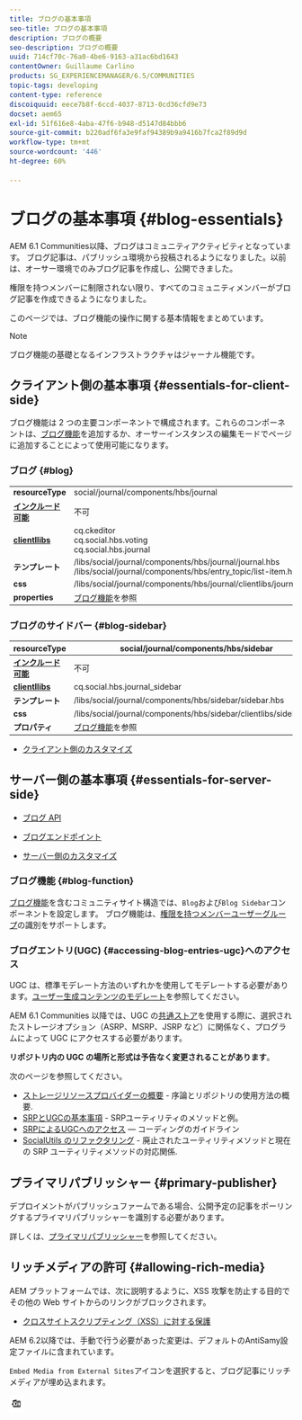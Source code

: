 ```yaml
---
title: ブログの基本事項
seo-title: ブログの基本事項
description: ブログの概要
seo-description: ブログの概要
uuid: 714cf70c-76a0-4be6-9163-a31ac6bd1643
contentOwner: Guillaume Carlino
products: SG_EXPERIENCEMANAGER/6.5/COMMUNITIES
topic-tags: developing
content-type: reference
discoiquuid: eece7b8f-6ccd-4037-8713-0cd36cfd9e73
docset: aem65
exl-id: 51f616e8-4aba-47f6-b948-d5147d84bbb6
source-git-commit: b220adf6fa3e9faf94389b9a9416b7fca2f89d9d
workflow-type: tm+mt
source-wordcount: '446'
ht-degree: 60%

---
```


# ブログの基本事項 {#blog-essentials}

AEM 6.1 Communities以降、ブログはコミュニティアクティビティとなっています。 ブログ記事は、パブリッシュ環境から投稿されるようになりました。以前は、オーサー環境でのみブログ記事を作成し、公開できました。

権限を持つメンバーに制限されない限り、すべてのコミュニティメンバーがブログ記事を作成できるようになりました。

このページでは、ブログ機能の操作に関する基本情報をまとめています。

>[!NOTE]
>
>ブログ機能の基礎となるインフラストラクチャはジャーナル機能です。

## クライアント側の基本事項  {#essentials-for-client-side}

ブログ機能は 2 つの主要コンポーネントで構成されます。これらのコンポーネントは、[ブログ機能](/help/communities/functions.md#blog-function)を追加するか、オーサーインスタンスの編集モードでページに追加することによって使用可能になります。

### ブログ {#blog}

<table>
 <tbody>
  <tr>
   <td> <strong>resourceType</strong></td>
   <td>social/journal/components/hbs/journal</td>
  </tr>
  <tr>
   <td> <a href="/help/communities/scf.md#add-or-include-a-communities-component"><strong>インクルード可能</strong></a></td>
   <td>不可</td>
  </tr>
  <tr>
   <td> <a href="/help/communities/clientlibs.md"><strong>clientllibs</strong></a></td>
   <td>cq.ckeditor<br /> cq.social.hbs.voting<br /> cq.social.hbs.journal</td>
  </tr>
  <tr>
   <td> <strong>テンプレート</strong></td>
   <td> /libs/social/journal/components/hbs/journal/journal.hbs<br /> /libs/social/journal/components/hbs/entry_topic/list-item.hbs</td>
  </tr>
  <tr>
   <td> <strong>css</strong></td>
   <td> /libs/social/journal/components/hbs/journal/clientlibs/journal.css</td>
  </tr>
  <tr>
   <td><strong> properties</strong></td>
   <td><a href="/help/communities/blog-feature.md">ブログ機能</a>を参照</td>
  </tr>
 </tbody>
</table>

### ブログのサイドバー {#blog-sidebar}

| **resourceType** | social/journal/components/hbs/sidebar |
|---|---|
| [**インクルード可能**](/help/communities/scf.md#add-or-include-a-communities-component) | 不可 |
| [**clientllibs**](/help/communities/clientlibs.md) | cq.social.hbs.journal_sidebar |
| **テンプレート** | /libs/social/journal/components/hbs/sidebar/sidebar.hbs |
| **css** | /libs/social/journal/components/hbs/sidebar/clientlibs/sidebar.css |
| **プロパティ** | [ブログ機能](/help/communities/blog-feature.md)を参照 |

* [クライアント側のカスタマイズ](/help/communities/client-customize.md)

## サーバー側の基本事項 {#essentials-for-server-side}

* [ブログ API](https://helpx.adobe.com/experience-manager/6-5/sites/developing/using/reference-materials/javadoc/com/adobe/cq/social/journal/client/api/package-summary.html)

* [ブログエンドポイント](https://helpx.adobe.com/experience-manager/6-5/sites/developing/using/reference-materials/javadoc/com/adobe/cq/social/journal/client/endpoints/package-summary.html)

* [サーバー側のカスタマイズ](/help/communities/server-customize.md)

### ブログ機能 {#blog-function}

[ブログ機能](/help/communities/functions.md#blog-function)を含むコミュニティサイト構造では、`Blog`および`Blog Sidebar`コンポーネントを設定します。 ブログ機能は、[権限を持つメンバーユーザーグループ](/help/communities/users.md#privileged-members-group)の識別をサポートします。

### ブログエントリ(UGC) {#accessing-blog-entries-ugc}へのアクセス

UGC は、標準モデレート方法のいずれかを使用してモデレートする必要があります。[ユーザー生成コンテンツのモデレート](/help/communities/moderate-ugc.md)を参照してください。

AEM 6.1 Communities 以降では、UGC の[共通ストア](/help/communities/working-with-srp.md)を使用する際に、選択されたストレージオプション（ASRP、MSRP、JSRP など）に関係なく、プログラムによって UGC にアクセスする必要があります。

**リポジトリ内の UGC の場所と形式は予告なく変更されることがあります**。

次のページを参照してください。

* [ストレージリソースプロバイダーの概要](/help/communities/srp.md) - 序論とリポジトリの使用方法の概要.
* [SRPとUGCの基本事項](/help/communities/srp-and-ugc.md) - SRPユーティリティのメソッドと例。
* [SRPによるUGCへのアクセス](/help/communities/accessing-ugc-with-srp.md)  — コーディングのガイドライン
* [SocialUtils のリファクタリング](/help/communities/socialutils.md) - 廃止されたユーティリティメソッドと現在の SRP ユーティリティメソッドの対応関係.

## プライマリパブリッシャー {#primary-publisher}

デプロイメントがパブリッシュファームである場合、公開予定の記事をポーリングするプライマリパブリッシャーを識別する必要があります。

詳しくは、[プライマリパブリッシャー](/help/communities/deploy-communities.md#primary-publisher)を参照してください。

## リッチメディアの許可  {#allowing-rich-media}

AEM プラットフォームでは、次に説明するように、XSS 攻撃を防止する目的でその他の Web サイトからのリンクがブロックされます。

* [クロスサイトスクリプティング（XSS）に対する保護](/help/sites-developing/security.md#protect-against-cross-site-scripting-xss)

AEM 6.2以降では、手動で行う必要があった変更は、デフォルトのAntiSamy設定ファイルに含まれています。

`Embed Media from External Sites`アイコンを選択すると、ブログ記事にリッチメディアが埋め込まれます。

![media](assets/media-icon.png)
